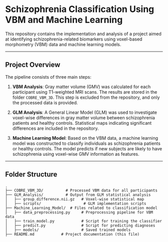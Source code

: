# Schizophrenia Classification Using VBM and Machine Learning

This repository contains the implementation and analysis of a project aimed at identifying schizophrenia-related biomarkers using voxel-based morphometry (VBM) data and machine learning models.

---

## Project Overview

The pipeline consists of three main steps:

1. **VBM Analysis**: Gray matter volume (GMV) was calculated for each participant using T1-weighted MRI scans. The results are stored in the folder `COBRE_VBM_3D`. This step is excluded from the repository, and only the processed data is provided.

2. **GLM Analysis**: A General Linear Model (GLM) was used to investigate voxel-wise differences in gray matter volume between schizophrenia patients and healthy controls. Statistical maps indicating significant differences are included in the repository.

3. **Machine Learning Model**: Based on the VBM data, a machine learning model was constructed to classify individuals as schizophrenia patients or healthy controls. The model predicts if new subjects are likely to have schizophrenia using voxel-wise GMV information as features.

---

## Folder Structure

```plaintext
.
├── COBRE_VBM_3D/          # Processed VBM data for all participants
├── GLM_Analysis/          # Output from GLM statistical analysis
│   ├── group_difference.nii.gz   # Voxel-wise statistical map
│   ├── scripts/                   # GLM implementation scripts
├── Machine_Learning_Model/  # Files related to classification model
│   ├── data_preprocessing.py     # Preprocessing pipeline for VBM data
│   ├── train_model.py            # Script for training the classifier
│   ├── predict.py                # Script for predicting diagnoses
│   ├── models/                   # Saved trained models
├── README.md            # Project documentation (this file)
